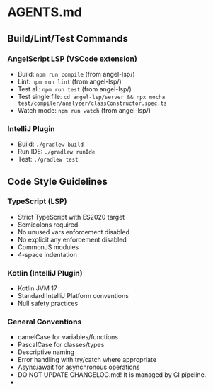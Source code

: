 # AGENTS.md

## Build/Lint/Test Commands

### AngelScript LSP (VSCode extension)
- Build: `npm run compile` (from angel-lsp/)
- Lint: `npm run lint` (from angel-lsp/)
- Test all: `npm run test` (from angel-lsp/)
- Test single file: `cd angel-lsp/server && npx mocha test/compiler/analyzer/classConstructor.spec.ts`
- Watch mode: `npm run watch` (from angel-lsp/)

### IntelliJ Plugin
- Build: `./gradlew build`
- Run IDE: `./gradlew runIde`
- Test: `./gradlew test`

## Code Style Guidelines

### TypeScript (LSP)
- Strict TypeScript with ES2020 target
- Semicolons required
- No unused vars enforcement disabled
- No explicit any enforcement disabled
- CommonJS modules
- 4-space indentation

### Kotlin (IntelliJ Plugin)
- Kotlin JVM 17
- Standard IntelliJ Platform conventions
- Null safety practices

### General Conventions
- camelCase for variables/functions
- PascalCase for classes/types
- Descriptive naming
- Error handling with try/catch where appropriate
- Async/await for asynchronous operations
- DO NOT UPDATE CHANGELOG.md! It is managed by CI pipeline.
- 
